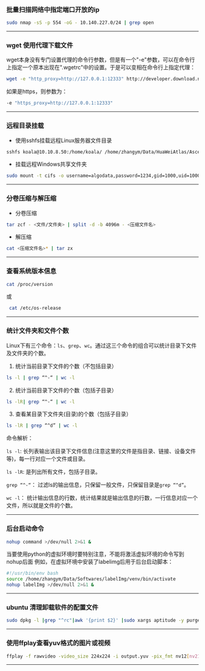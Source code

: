 ### 批量扫描网络中指定端口开放的ip
```sh
sudo nmap -sS -p 554 -oG - 10.140.227.0/24 | grep open
```
---
### wget 使用代理下载文件
wget本身没有专门设置代理的命令行参数，但是有一个"-e"参数，可以在命令行上指定一个原本出现在".wgetrc"中的设置。于是可以变相在命令行上指定代理：
```sh
wget -e "http_proxy=http://127.0.0.1:12333" http://developer.download.nvidia.com/compute/cuda/10.1/Prod/local_installers/cuda_10.1.243_418.87.00_linux.run
```  
如果是https，则参数为：
```sh
-e "https_proxy=http://127.0.0.1:12333"
```
---
### 远程目录挂载
- 使用sshfs挂载远程Linux服务器文件目录
```sh
sshfs koala@10.10.8.50:/home/koala/ /home/zhangym/Data/HuaWeiAtlas/AscendWorkspace
```
- 挂载远程Windows共享文件夹
```sh
sudo mount -t cifs -o username=algodata,password=1234,gid=1000,uid=1000 //10.10.1.155/algodata3 /home/zhangym/Shared155
```
---
### 分卷压缩与解压缩
- 分卷压缩
```sh
tar zcf - <文件/文件夹> | split -d -b 4096m - <压缩文件名>
```
- 解压缩
```sh
cat <压缩文件名>* | tar zx
```
---
### 查看系统版本信息
```sh
cat /proc/version
```
或  
```sh
 cat /etc/os-release
```
---
### 统计文件夹和文件个数
Linux下有三个命令：`ls`、`grep`、`wc`。通过这三个命令的组合可以统计目录下文件及文件夹的个数。

1. 统计当前目录下文件的个数（不包括目录）
```sh
ls -l | grep “^-“ | wc -l
```

2. 统计当前目录下文件的个数（包括子目录）
```sh
ls -lR| grep “^-“ | wc -l
```

3. 查看某目录下文件夹(目录)的个数（包括子目录）
```sh
ls -lR | grep “^d” | wc -l
```

命令解析：

`ls -l`: 长列表输出该目录下文件信息(注意这里的文件是指目录、链接、设备文件等)，每一行对应一个文件或目录。

`ls -lR`: 是列出所有文件，包括子目录。

`grep “^-“`： 过滤ls的输出信息，只保留一般文件，只保留目录是`grep “^d”`。

`wc -l`： 统计输出信息的行数，统计结果就是输出信息的行数，一行信息对应一个文件，所以就是文件的个数。    

---
### 后台启动命令
```sh
nohup command >/dev/null 2>&1 &   
```
当要使用python的虚拟环境时要特别注意，不能将激活虚拟环境的命令写到nohup后面
例如，在虚拟环境中安装了labelimg后用于后台启动脚本：          

```sh
#!/usr/bin/env bash
source /home/zhangym/Data/Softwares/labelImg/venv/bin/activate
nohup labelImg >/dev/null 2>&1 &
```
---
### ubuntu 清理卸载软件的配置文件
```sh
sudo dpkg -l |grep "^rc"|awk '{print $2}' |sudo xargs aptitude -y purge
```
---
### 使用ffplay查看yuv格式的图片或视频
```sh
ffplay -f rawvideo -video_size 224x224 -i output.yuv -pix_fmt nv12[nv21]
```
---
